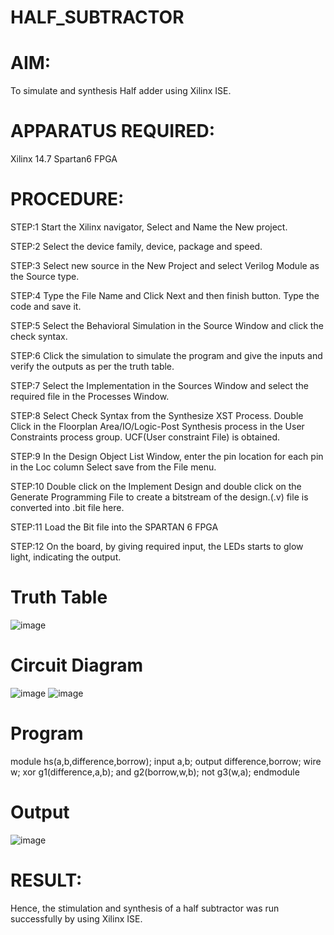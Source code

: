 # HALF_SUBTRACTOR
# AIM:
To simulate and synthesis Half adder using Xilinx ISE.
# APPARATUS REQUIRED:
Xilinx 14.7 Spartan6 FPGA
# PROCEDURE:
STEP:1
Start the Xilinx navigator, Select and Name the New project.

STEP:2
Select the device family, device, package and speed.

STEP:3
Select new source in the New Project and select Verilog Module as the Source type.

STEP:4
Type the File Name and Click Next and then finish button. Type the code and save it.

STEP:5
Select the Behavioral Simulation in the Source Window and click the check syntax.

STEP:6
Click the simulation to simulate the program and give the inputs and verify the outputs as per the truth table.

STEP:7
Select the Implementation in the Sources Window and select the required file in the Processes Window.

STEP:8
Select Check Syntax from the Synthesize XST Process. Double Click in the Floorplan Area/IO/Logic-Post Synthesis process in the User Constraints process group. UCF(User constraint File) is obtained.

STEP:9
In the Design Object List Window, enter the pin location for each pin in the Loc column Select save from the File menu.

STEP:10
Double click on the Implement Design and double click on the Generate Programming File to create a bitstream of the design.(.v) file is converted into .bit file here.

STEP:11
Load the Bit file into the SPARTAN 6 FPGA

STEP:12
On the board, by giving required input, the LEDs starts to glow light, indicating the output.

# Truth Table
![image](https://github.com/RESMIRNAIR/HALF_SUBTRACTOR/assets/154305926/d0d5980a-6bcf-4ede-a54e-6aae3fb5f5f2)
# Circuit Diagram
![image](https://github.com/RESMIRNAIR/HALF_SUBTRACTOR/assets/154305926/df70da69-5a12-4a0d-ab84-a98dad3f7e70)
![image](https://github.com/RESMIRNAIR/HALF_SUBTRACTOR/assets/154305926/2f2d6a4d-9eda-4165-8579-1d7490b5fe97)
# Program
module hs(a,b,difference,borrow);
       input a,b;
       output difference,borrow;
       wire w;
       xor g1(difference,a,b);
       and g2(borrow,w,b);
       not g3(w,a);
endmodule
# Output
![image](https://github.com/SUBASHINIS28/HALF_SUBTRACTOR/assets/153823077/d2b17464-e2ff-44b7-a7a7-9ecb785e1c84)
# RESULT:
Hence, the stimulation and synthesis of a half subtractor was run successfully by using Xilinx ISE.

